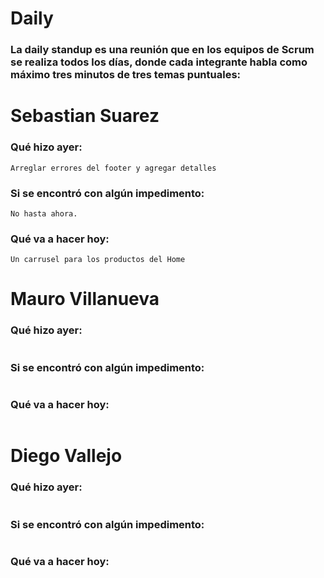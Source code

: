 # Daily
### La daily standup es una reunión que en los equipos de Scrum se realiza todos los días, donde cada integrante habla como máximo tres minutos de tres temas puntuales:


# Sebastian Suarez

### Qué hizo ayer:
```
Arreglar errores del footer y agregar detalles
```

### Si se encontró con algún impedimento:
```
No hasta ahora.
```

### Qué va a hacer hoy:
```
Un carrusel para los productos del Home
```


# Mauro Villanueva

### Qué hizo ayer:
```

```

### Si se encontró con algún impedimento:
```

```

### Qué va a hacer hoy:
```

```


# Diego Vallejo

### Qué hizo ayer:
```

```

### Si se encontró con algún impedimento:
```

```

### Qué va a hacer hoy:
```

```
